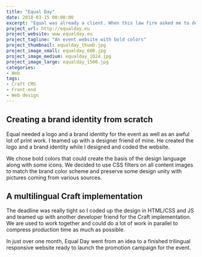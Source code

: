 ```yaml
---
title: "Equal Day"
date: 2018-03-15 00:00:00
excerpt: "Equal was already a client. When this law firm asked me to develop the website of the first edition of Equal Day, their big annual event in Brussels, I accepted immediately."
project_url: http://equalday.eu
project_website: www.equalday.eu
project_tagline: "An event website with bold colors"
project_thumbnail: equalday_thumb.jpg
project_image_small: equalday_600.jpg
project_image_medium: equalday_1024.jpg
project_image_large: equalday_1500.jpg
categories:
- Web
tags:
- Craft CMS
- Front-end
- Web design
---
```


## Creating a brand identity from scratch

Equal needed a logo and a brand identity for the event as well as an awful lot of print work. I teamed up with a designer friend of mine. He created the logo and a brand identity while I designed and coded the website.

We chose bold colors that could create the basis of the design language along with some icons. We decided to use CSS filters on all content images to match the brand color scheme and preserve some design unity with pictures coming from various sources.

## A multilingual Craft implementation

The deadline was really tight so I coded up the design in HTML/CSS and JS and teamed up with another developer friend for the Craft implementation. We are used to work together and could do a lot of work in parallel to compress production time as much as possible.

In just over one month, Equal Day went from an idea to a finished trilingual responsive website ready to launch the promotion campaign for the event.
